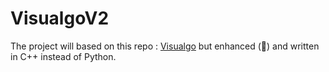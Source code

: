 # VisualgoV2

The project will based on this repo : [Visualgo](https://github.com/Bugz-gg/visualgo) but enhanced (🤔) and written in C++ instead of Python.
